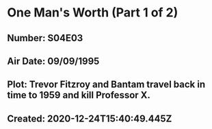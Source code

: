 # One Man's Worth (Part 1 of 2)
## Number: S04E03
## Air Date: 09/09/1995
## Plot: Trevor Fitzroy and Bantam travel back in time to 1959 and kill Professor X.
## Created: 2020-12-24T15:40:49.445Z